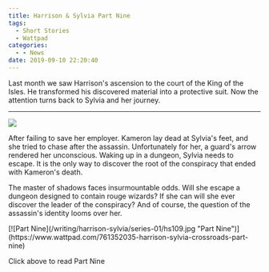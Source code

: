 ```yaml
---
title: Harrison & Sylvia Part Nine
tags:
  - Short Stories
  - Wattpad
categories:
  - - News
date: 2019-09-10 22:20:40
---
```


Last month we saw Harrison's ascension to the court of the King of the Isles. He transformed his discovered material into a protective suit. Now the attention turns back to Sylvia and her journey.<!-- more --><hr class="clear-both center-fade"/><div class="embedded-image-right">![](/writing/harrison-sylvia/series-01/harrison-sylvia-1.jpg)</div>

After failing to save her employer. Kameron lay dead at Sylvia's feet, and she tried to chase after the assassin. Unfortunately for her, a guard's arrow rendered her unconscious. Waking up in a dungeon, Sylvia needs to escape. It is the only way to discover the root of the conspiracy that ended with Kameron's death. 

The master of shadows faces insurmountable odds. Will she escape a dungeon designed to contain rouge wizards? If she can will she ever discover the leader of the conspiracy? And of course, the question of the assassin's identity looms over her.

<div class="clear-both center">
[![Part Nine](/writing/harrison-sylvia/series-01/hs109.jpg "Part Nine")](https://www.wattpad.com/761352035-harrison-sylvia-crossroads-part-nine)<p>Click above to read Part Nine</p></div>